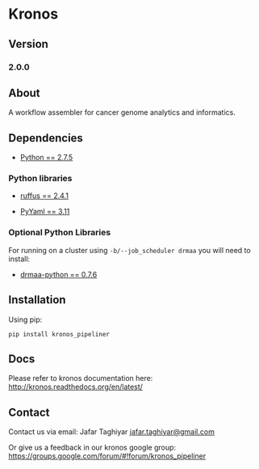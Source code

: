 # Kronos 

## Version

### 2.0.0

## About

A workflow assembler for cancer genome analytics and informatics.


## Dependencies

* [Python == 2.7.5](http://www.python.org)

### Python libraries

* [ruffus == 2.4.1](http://www.ruffus.org.uk/)

* [PyYaml == 3.11 ](http://pyyaml.org/)

### Optional Python Libraries

For running on a cluster using `-b/--job_scheduler drmaa` you will need to install:

* [drmaa-python == 0.7.6](http://drmaa-python.github.io)

## Installation

Using pip:

```
pip install kronos_pipeliner
```

## Docs

Please refer to kronos documentation here: <http://kronos.readthedocs.org/en/latest/>

## Contact
Contact us via email:
Jafar Taghiyar <jafar.taghiyar@gmail.com>

Or give us a feedback in our kronos google group:
<https://groups.google.com/forum/#!forum/kronos_pipeliner>
